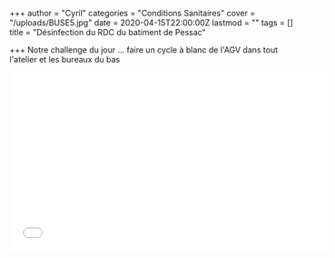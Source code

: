+++
author = "Cyril"
categories = "Conditions Sanitaires"
cover = "/uploads/BUSE5.jpg"
date = 2020-04-15T22:00:00Z
lastmod = ""
tags = []
title = "Désinfection du RDC du batiment de Pessac"

+++
Notre challenge du jour ... faire un cycle à blanc de l'AGV dans tout l'atelier et les bureaux du bas

<iframe width="560" height="315" src="[https://www.youtube.com/embed/MLVaRtWmVdM](https://www.youtube.com/embed/MLVaRtWmVdM "https://www.youtube.com/embed/MLVaRtWmVdM")" frameborder="0" allow="accelerometer; autoplay; encrypted-media; gyroscope; picture-in-picture" allowfullscreen></iframe>